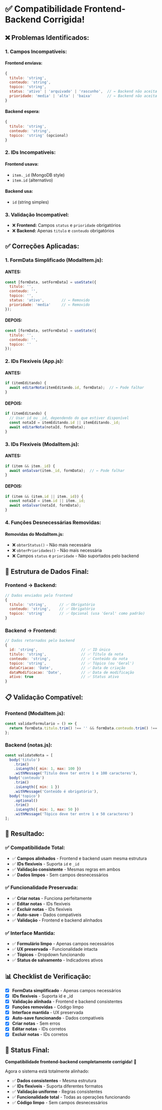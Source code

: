 # ✅ Compatibilidade Frontend-Backend Corrigida!

## **❌ Problemas Identificados:**

### **1. Campos Incompatíveis:**

#### **Frontend enviava:**
```javascript
{
  titulo: 'string',
  conteudo: 'string', 
  topico: 'string',
  status: 'ativo' | 'arquivado' | 'rascunho',  // ← Backend não aceita
  prioridade: 'media' | 'alta' | 'baixa'       // ← Backend não aceita
}
```

#### **Backend espera:**
```javascript
{
  titulo: 'string',
  conteudo: 'string',
  topico: 'string' (opcional)
}
```

### **2. IDs Incompatíveis:**

#### **Frontend usava:**
- `item._id` (MongoDB style)
- `item.id` (alternativo)

#### **Backend usa:**
- `id` (string simples)

### **3. Validação Incompatível:**
- ❌ **Frontend:** Campos `status` e `prioridade` obrigatórios
- ❌ **Backend:** Apenas `titulo` e `conteudo` obrigatórios

## **✅ Correções Aplicadas:**

### **1. FormData Simplificado (ModalItem.js):**

#### **ANTES:**
```javascript
const [formData, setFormData] = useState({
  titulo: '',
  conteudo: '',
  topico: '',
  status: 'ativo',        // ← Removido
  prioridade: 'media'     // ← Removido
});
```

#### **DEPOIS:**
```javascript
const [formData, setFormData] = useState({
  titulo: '',
  conteudo: '',
  topico: ''
});
```

### **2. IDs Flexíveis (App.js):**

#### **ANTES:**
```javascript
if (itemEditando) {
  await editarNota(itemEditando.id, formData);  // ← Pode falhar
}
```

#### **DEPOIS:**
```javascript
if (itemEditando) {
  // Usar id ou _id, dependendo do que estiver disponível
  const notaId = itemEditando.id || itemEditando._id;
  await editarNota(notaId, formData);
}
```

### **3. IDs Flexíveis (ModalItem.js):**

#### **ANTES:**
```javascript
if (item && item._id) {
  await onSalvar(item._id, formData);  // ← Pode falhar
}
```

#### **DEPOIS:**
```javascript
if (item && (item.id || item._id)) {
  const notaId = item.id || item._id;
  await onSalvar(notaId, formData);
}
```

### **4. Funções Desnecessárias Removidas:**

#### **Removidas do ModalItem.js:**
- ❌ `obterStatus()` - Não mais necessária
- ❌ `obterPrioridades()` - Não mais necessária
- ❌ Campos `status` e `prioridade` - Não suportados pelo backend

## **🎯 Estrutura de Dados Final:**

### **Frontend → Backend:**
```javascript
// Dados enviados pelo frontend
{
  titulo: 'string',      // ✅ Obrigatório
  conteudo: 'string',    // ✅ Obrigatório
  topico: 'string'       // ✅ Opcional (usa 'Geral' como padrão)
}
```

### **Backend → Frontend:**
```javascript
// Dados retornados pelo backend
{
  id: 'string',                    // ✅ ID único
  titulo: 'string',                // ✅ Título da nota
  conteudo: 'string',              // ✅ Conteúdo da nota
  topico: 'string',                // ✅ Tópico (ou 'Geral')
  dataCriacao: 'Date',             // ✅ Data de criação
  dataModificacao: 'Date',         // ✅ Data de modificação
  ativo: true                      // ✅ Status ativo
}
```

## **📋 Validação Compatível:**

### **Frontend (ModalItem.js):**
```javascript
const validarFormulario = () => {
  return formData.titulo.trim() !== '' && formData.conteudo.trim() !== '';
};
```

### **Backend (notas.js):**
```javascript
const validateNota = [
  body('titulo')
    .trim()
    .isLength({ min: 1, max: 100 })
    .withMessage('Título deve ter entre 1 e 100 caracteres'),
  body('conteudo')
    .trim()
    .isLength({ min: 1 })
    .withMessage('Conteúdo é obrigatório'),
  body('topico')
    .optional()
    .trim()
    .isLength({ min: 1, max: 50 })
    .withMessage('Tópico deve ter entre 1 e 50 caracteres')
];
```

## **🚀 Resultado:**

### **✅ Compatibilidade Total:**
- ✅ **Campos alinhados** - Frontend e backend usam mesma estrutura
- ✅ **IDs flexíveis** - Suporta `id` e `_id`
- ✅ **Validação consistente** - Mesmas regras em ambos
- ✅ **Dados limpos** - Sem campos desnecessários

### **✅ Funcionalidade Preservada:**
- ✅ **Criar notas** - Funciona perfeitamente
- ✅ **Editar notas** - IDs flexíveis
- ✅ **Excluir notas** - IDs flexíveis
- ✅ **Auto-save** - Dados compatíveis
- ✅ **Validação** - Frontend e backend alinhados

### **✅ Interface Mantida:**
- ✅ **Formulário limpo** - Apenas campos necessários
- ✅ **UX preservada** - Funcionalidade intacta
- ✅ **Tópicos** - Dropdown funcionando
- ✅ **Status de salvamento** - Indicadores ativos

## **📊 Checklist de Verificação:**

- [x] **FormData simplificado** - Apenas campos necessários
- [x] **IDs flexíveis** - Suporta id e _id
- [x] **Validação alinhada** - Frontend e backend consistentes
- [x] **Funções removidas** - Código limpo
- [x] **Interface mantida** - UX preservada
- [x] **Auto-save funcionando** - Dados compatíveis
- [x] **Criar notas** - Sem erros
- [x] **Editar notas** - IDs corretos
- [x] **Excluir notas** - IDs corretos

## **🎉 Status Final:**

**Compatibilidade frontend-backend completamente corrigida!** 🎉

Agora o sistema está totalmente alinhado:
- ✅ **Dados consistentes** - Mesma estrutura
- ✅ **IDs flexíveis** - Suporta diferentes formatos
- ✅ **Validação uniforme** - Regras consistentes
- ✅ **Funcionalidade total** - Todas as operações funcionando
- ✅ **Código limpo** - Sem campos desnecessários 